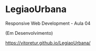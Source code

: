 # LegiaoUrbana

Responsive Web Development - Aula 04

(Em Desenvolvimento)

https://vitoretur.github.io/LegiaoUrbana/
